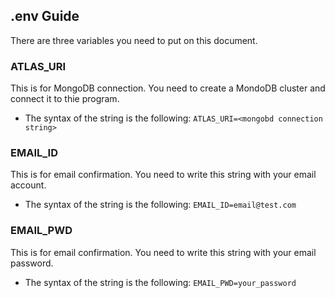 ## .env Guide

There are three variables you need to put on this document.

### ATLAS_URI

This is for MongoDB connection. You need to create a MondoDB cluster and connect it to thie program.

- The syntax of the string is the following: `ATLAS_URI=<mongobd connection string>`

### EMAIL_ID

This is for email confirmation. You need to write this string with your email account.

- The syntax of the string is the following: `EMAIL_ID=email@test.com`

### EMAIL_PWD

This is for email confirmation. You need to write this string with your email password.

- The syntax of the string is the following: `EMAIL_PWD=your_password`
